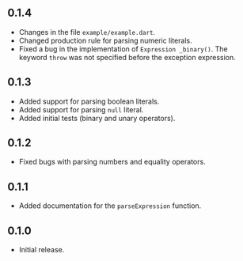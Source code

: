 ## 0.1.4

- Changes in the file `example/example.dart`.
- Changed production rule for parsing numeric literals.
- Fixed a bug in the implementation of `Expression _binary()`. The keyword `throw` was not specified before the exception expression.

## 0.1.3

- Added support for parsing boolean literals.
- Added support for parsing `null` literal.
- Added initial tests (binary and unary operators).

## 0.1.2

- Fixed bugs with parsing numbers and equality operators.

## 0.1.1

- Added documentation for the `parseExpression` function.

## 0.1.0

- Initial release.
